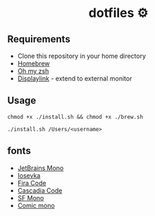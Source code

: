 <h1 style="text-align: center;"> dotfiles &#x2699; </h1>

## Requirements

- Clone this repository in your home directory
- [Homebrew](https://brew.sh/)
- [Oh my zsh](https://ohmyz.sh/)
- [Displaylink](https://www.displaylink.com/downloads/macos) - extend to external monitor

## Usage

```console
chmod +x ./install.sh && chmod +x ./brew.sh
```

```console
./install.sh /Users/<username>
```

## fonts

- [JetBrains Mono](https://github.com/JetBrains/JetBrainsMono)
- [Iosevka](https://github.com/be5invis/Iosevka)
- [Fira Code](https://github.com/tonsky/FiraCode)
- [Cascadia Code](https://github.com/microsoft/cascadia-code)
- [SF Mono](https://developer.apple.com/fonts/)
- [Comic mono](https://github.com/dtinth/comic-mono-font)

